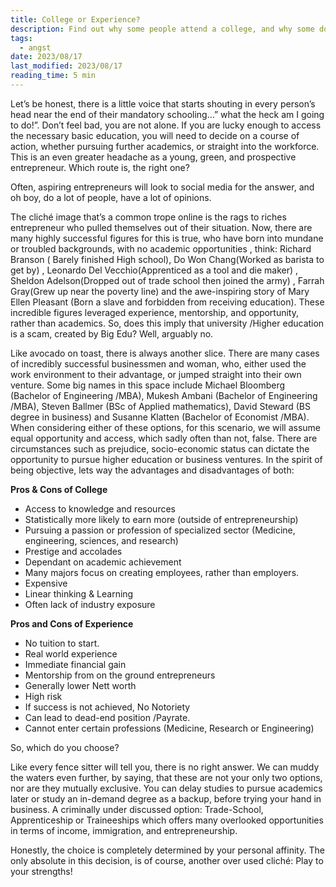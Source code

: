 ```yaml
---
title: College or Experience?
description: Find out why some people attend a college, and why some don't
tags:
  - angst
date: 2023/08/17
last_modified: 2023/08/17
reading_time: 5 min
---
```


Let’s be honest, there is a little voice that starts shouting in every person’s head near the end of their mandatory schooling…” what the heck am I going to do!”. Don’t feel bad, you are not alone. If you are lucky enough to access the necessary basic education, you will need to decide on a course of action, whether pursuing further academics, or straight into the workforce. This is an even greater headache as a young, green, and prospective entrepreneur. Which route is, the right one? 

Often, aspiring entrepreneurs will look to social media for the answer, and oh boy, do a lot of people, have a lot of opinions.

The cliché image that’s a common trope online is the rags to riches entrepreneur who pulled themselves out of their situation. Now, there are many highly successful figures for this is true, who have born into mundane or troubled backgrounds, with no academic opportunities , think: Richard Branson ( Barely finished High school), Do Won Chang(Worked as barista to get by) , Leonardo Del Vecchio(Apprenticed as a tool and die maker) , Sheldon Adelson(Dropped out of trade school then joined the army) , Farrah Gray(Grew up near the poverty line) and the awe-inspiring story of Mary Ellen Pleasant (Born a slave and  forbidden from receiving education). These incredible figures leveraged experience, mentorship, and opportunity, rather than academics. So, does this imply that university /Higher education is a scam, created by Big Edu?  Well, arguably no.

Like avocado on toast, there is always another slice. There are many cases of incredibly successful businessmen and woman, who, either used the work environment to their advantage, or jumped straight into their own venture. Some big names in this space include Michael Bloomberg (Bachelor of Engineering /MBA), Mukesh Ambani (Bachelor of Engineering /MBA), Steven Ballmer (BSc of Applied mathematics), David Steward (BS degree in business) and Susanne Klatten (Bachelor of Economist /MBA).
When considering either of these options, for this scenario, we will assume equal opportunity and access, which sadly often than not, false. There are circumstances such as prejudice, socio-economic status can dictate the opportunity to pursue higher education or business ventures.
In the spirit of being objective, lets way the advantages and disadvantages of both:

**Pros & Cons of College**

- Access to knowledge and resources
- Statistically more likely to earn more (outside of entrepreneurship)
- Pursuing a passion or profession of specialized sector (Medicine, engineering, sciences, and research)
- Prestige and accolades
- Dependant on academic achievement
- Many majors focus on creating employees, rather than employers.
- Expensive
- Linear thinking & Learning
- Often lack of industry exposure

**Pros and Cons of Experience**

- No tuition to start.
- Real world experience
- Immediate financial gain
- Mentorship from on the ground entrepreneurs
- Generally lower Nett worth
- High risk
- If success is not achieved, No Notoriety
- Can lead to dead-end position /Payrate.
- Cannot enter certain professions (Medicine, Research or Engineering)

So, which do you choose?

Like every fence sitter will tell you, there is no right answer. We can muddy the waters even further, by saying, that these are not your only two options, nor are they mutually exclusive. You can delay studies to pursue academics later or study an in-demand degree as a backup, before trying your hand in business.
A criminally under discussed option: Trade-School, Apprenticeship or Traineeships which offers many overlooked opportunities in terms of income, immigration, and entrepreneurship.

Honestly, the choice is completely determined by your personal affinity. The only absolute in this decision, is of course, another over used cliché: Play to your strengths!
